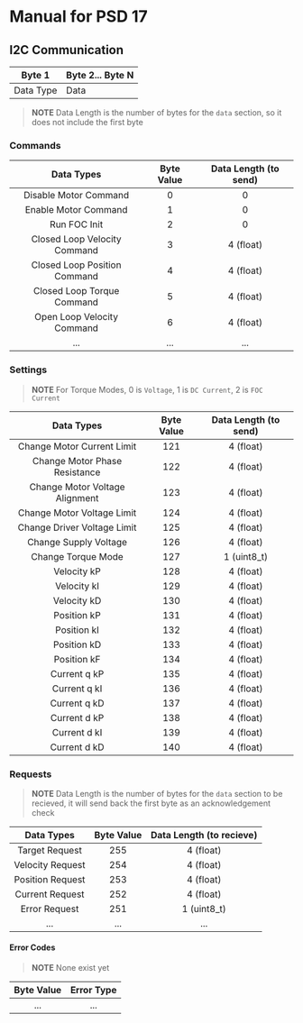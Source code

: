 # Manual for PSD 17

## I2C Communication

| Byte 1 | Byte 2... Byte N |
| --- | --- |
| Data Type | Data |

> **NOTE** Data Length is the number of bytes for the `data` section, so it does not include the first byte

### Commands 
| Data Types | Byte Value | Data Length (to send) |
| :---: | :---: | :---: |
| Disable Motor Command | 0 | 0 |
| Enable Motor Command | 1 | 0 |
| Run FOC Init | 2 | 0 |
| Closed Loop Velocity Command | 3 | 4 (float) |  
| Closed Loop Position Command | 4 | 4 (float) |
| Closed Loop Torque Command | 5 | 4 (float) |
| Open Loop Velocity Command | 6 | 4 (float) |
| ... | ... | ... |

### Settings 

> **NOTE** For Torque Modes, 0 is `Voltage`, 1 is `DC Current`, 2 is `FOC Current`

| Data Types | Byte Value | Data Length (to send) |
| :---: | :---: | :---: |
| Change Motor Current Limit | 121 | 4 (float) |
| Change Motor Phase Resistance | 122 | 4 (float) |
| Change Motor Voltage Alignment | 123 | 4 (float) |
| Change Motor Voltage Limit | 124 | 4 (float) |
| Change Driver Voltage Limit | 125 | 4 (float) |
| Change Supply Voltage | 126 | 4 (float) |
| Change Torque Mode | 127 | 1 (uint8_t) | 
| Velocity kP | 128 | 4 (float) |
| Velocity kI | 129 | 4 (float) |
| Velocity kD | 130 | 4 (float) |
| Position kP | 131 | 4 (float) |
| Position kI | 132 | 4 (float) |
| Position kD | 133 | 4 (float) |
| Position kF | 134 | 4 (float) |
| Current q kP | 135 | 4 (float) |
| Current q kI | 136 | 4 (float) |
| Current q kD | 137 | 4 (float) |
| Current d kP | 138 | 4 (float) |
| Current d kI | 139 | 4 (float) |
| Current d kD | 140 | 4 (float) |

### Requests

> **NOTE** Data Length is the number of bytes for the `data` section to be recieved, it will send back the first byte as an acknowledgement check

| Data Types | Byte Value | Data Length (to recieve) |
| :---: | :---: | :---: |
| Target Request | 255 | 4 (float) |
| Velocity Request | 254 | 4 (float) |
| Position Request | 253 |  4 (float) |
| Current Request | 252 | 4 (float) |
| Error Request | 251 | 1 (uint8_t) |
| ... | ... | ... |

#### Error Codes

> **NOTE** None exist yet

| Byte Value | Error Type |
| :---: | :---: |
| ... | ... |
